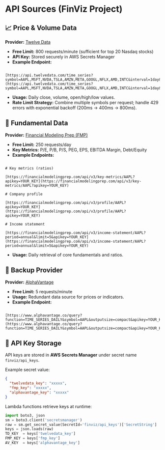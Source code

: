 # API Sources (FinViz Project)

## 📈 Price & Volume Data
**Provider:** [Twelve Data](https://twelvedata.com/)  
- **Free Limit:** 800 requests/minute (sufficient for top 20 Nasdaq stocks)  
- **API Key:** Stored securely in AWS Secrets Manager  
- **Example Endpoint:**
```

[https://api.twelvedata.com/time_series?symbol=AAPL,MSFT,NVDA,TSLA,AMZN,META,GOOGL,NFLX,AMD,INTC&interval=1day&outputsize=100&apikey=YOUR_KEY](https://api.twelvedata.com/time_series?symbol=AAPL,MSFT,NVDA,TSLA,AMZN,META,GOOGL,NFLX,AMD,INTC&interval=1day&outputsize=100&apikey=YOUR_KEY)

```
- **Usage:** Daily close, volume, open/high/low values.  
- **Rate Limit Strategy:** Combine multiple symbols per request; handle 429 errors with exponential backoff (200ms → 400ms → 800ms).  


## 🧾 Fundamental Data
**Provider:** [Financial Modeling Prep (FMP)](https://financialmodelingprep.com/developer/docs/)  
- **Free Limit:** 250 requests/day  
- **Key Metrics:** P/E, P/B, P/S, PEG, EPS, EBITDA Margin, Debt/Equity  
- **Example Endpoints:**
```

# Key metrics (ratios)

[https://financialmodelingprep.com/api/v3/key-metrics/AAPL?apikey=YOUR_KEY](https://financialmodelingprep.com/api/v3/key-metrics/AAPL?apikey=YOUR_KEY)

# Company profile

[https://financialmodelingprep.com/api/v3/profile/AAPL?apikey=YOUR_KEY](https://financialmodelingprep.com/api/v3/profile/AAPL?apikey=YOUR_KEY)

# Income statement

[https://financialmodelingprep.com/api/v3/income-statement/AAPL?period=annual&limit=5&apikey=YOUR_KEY](https://financialmodelingprep.com/api/v3/income-statement/AAPL?period=annual&limit=5&apikey=YOUR_KEY)

```
- **Usage:** Daily retrieval of core fundamentals and ratios.


## 🔄 Backup Provider
**Provider:** [AlphaVantage](https://www.alphavantage.co/)  
- **Free Limit:** 5 requests/minute  
- **Usage:** Redundant data source for prices or indicators.  
- **Example Endpoint:**
```

[https://www.alphavantage.co/query?function=TIME_SERIES_DAILY&symbol=AAPL&outputsize=compact&apikey=YOUR_KEY](https://www.alphavantage.co/query?function=TIME_SERIES_DAILY&symbol=AAPL&outputsize=compact&apikey=YOUR_KEY)

````


## 🔐 API Key Storage
API keys are stored in **AWS Secrets Manager** under secret name `finviz/api_keys`.

Example secret value:
```json
{
  "twelvedata_key": "xxxxx",
  "fmp_key": "xxxxx",
  "alphavantage_key": "xxxxx"
}
````

Lambda functions retrieve keys at runtime:

```python
import boto3, json
sm = boto3.client('secretsmanager')
raw = sm.get_secret_value(SecretId='finviz/api_keys')['SecretString']
keys = json.loads(raw)
TD_KEY  = keys['twelvedata_key']
FMP_KEY = keys['fmp_key']
AV_KEY  = keys['alphavantage_key']
```
